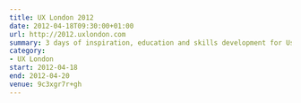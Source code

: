 ```yaml
---
title: UX London 2012
date: 2012-04-18T09:30:00+01:00
url: http://2012.uxlondon.com
summary: 3 days of inspiration, education and skills development for User Experience Designers.
category:
- UX London
start: 2012-04-18
end: 2012-04-20
venue: 9c3xgr7r+gh
---
```

